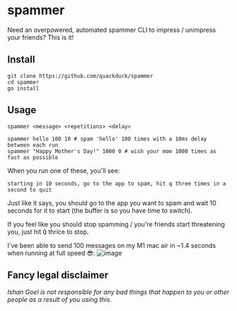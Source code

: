 # spammer
Need an overpowered, automated spammer CLI to impress / unimpress your friends? This is it!

## Install
```shell
git clone https://github.com/quackduck/spammer
cd spammer
go install
```

## Usage

```text
spammer <message> <repetitions> <delay>
```
```shell
spammer hello 100 10 # spam 'hello' 100 times with a 10ms delay between each run
spammer "Happy Mother's Day!" 1000 0 # wish your mom 1000 times as fast as possible
```

When you run one of these, you'll see:

```text
starting in 10 seconds, go to the app to spam, hit q three times in a second to quit
```

Just like it says, you should go to the app you want to spam and wait 10 seconds for it to start (the buffer is so you have time to switch).

If you feel like you should stop spamming / you're friends start threatening you, just hit <kbd>Q</kbd> thrice to stop.

I've been able to send 100 messages on my M1 mac air in ~1.4 seconds when running at full speed 😎:
![image](https://user-images.githubusercontent.com/38882631/167321090-6913033e-0b30-4f86-b499-931cdc1caf8f.png)


## Fancy legal disclaimer
_Ishan Goel is not responsible for any bad things that happen to you or other people as a result of you using this._
